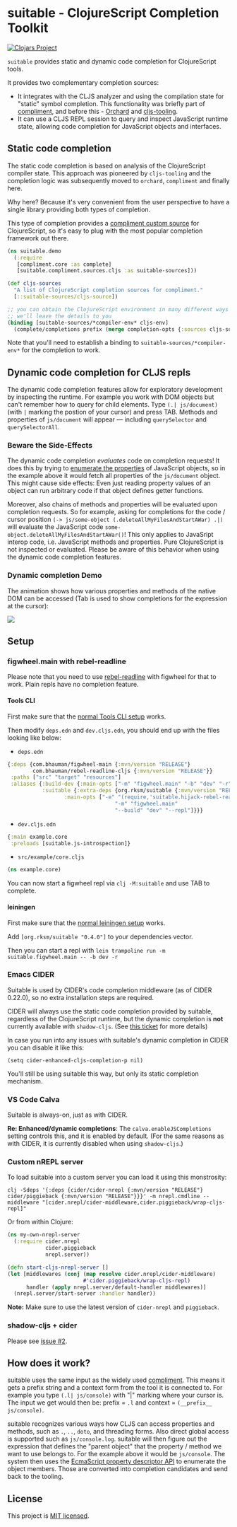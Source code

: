 # suitable - ClojureScript Completion Toolkit

[![Clojars Project](https://img.shields.io/clojars/v/org.rksm/suitable.svg)](https://clojars.org/org.rksm/suitable)

`suitable` provides static and dynamic code completion for ClojureScript tools.

It provides two complementary completion sources:

- It integrates with the CLJS analyzer and using the compilation state for "static" symbol completion. This functionality was briefly part of [compliment](https://github.com/alexander-yakushev/compliment), and before this - [Orchard](https://github.com/clojure-emacs/orchard) and [cljs-tooling](https://github.com/clojure-emacs/cljs-tooling).
- It can use a CLJS REPL session to query and inspect JavaScript runtime state, allowing code completion for JavaScript objects and interfaces.

## Static code completion

The static code completion is based on analysis of the ClojureScript compiler state. This approach was pioneered by `cljs-tooling` and the completion logic was subsequently moved to `orchard`, `compliment` and finally here.

Why here? Because it's very convenient from the user perspective to have a single library providing both types of completion.

This type of completion provides a [compliment custom source](https://github.com/alexander-yakushev/compliment/wiki/Custom-sources) for ClojureScript, so it's easy to plug with the most popular completion framework out there.

``` clojure
(ns suitable.demo
  (:require
   [compliment.core :as complete]
   [suitable.compliment.sources.cljs :as suitable-sources]))

(def cljs-sources
  "A list of ClojureScript completion sources for compliment."
  [::suitable-sources/cljs-source])

;; you can obtain the ClojureScript environment in many different ways
;; we'll leave the details to you
(binding [suitable-sources/*compiler-env* cljs-env]
  (complete/completions prefix (merge completion-opts {:sources cljs-sources})))
```

Note that you'll need to establish a binding to `suitable-sources/*compiler-env*` for the completion to work.

## Dynamic code completion for CLJS repls

The dynamic code completion features allow for exploratory development by inspecting the runtime. For example you work with DOM objects but can't remember how to query for child elements. Type `(.| js/document)` (with `|` marking the postion of your cursor) and press TAB. Methods and properties of `js/document` will appear — including `querySelector` and `querySelectorAll`.

### Beware the Side-Effects

The dynamic code completion *evaluates* code on completion requests! It does this by trying to [enumerate the properties](https://developer.mozilla.org/en-US/docs/Web/JavaScript/Reference/Global_Objects/Object/getOwnPropertyDescriptors) of JavaScript objects, so in the example above it would fetch all properties of the `js/document` object. This might cause side effects: Even just reading property values of an object can run arbitrary code if that object defines getter functions.

Moreover, also chains of methods and properties will be evaluated upon completion requests. So for example, asking for completions for the code / cursor position `(-> js/some-object (.deleteAllMyFilesAndStartAWar) .|)` will evaluate the JavaScript code `some-object.deleteAllMyFilesAndStartAWar()`! This only applies to JavaSript interop code, i.e. JavaScript methods and properties. Pure ClojureScript is not inspected or evaluated. Please be aware of this behavior when using the dynamic code completion features.

### Dynamic completion Demo

The animation shows how various properties and methods of the native DOM can be accessed (Tab is used to show completions for the expression at the cursor):

![](doc/2019_07_22_suitable-figwheel.gif)

## Setup

### figwheel.main with rebel-readline

Please note that you need to use [rebel-readline](https://github.com/bhauman/rebel-readline) with figwheel for that to work. Plain repls have no completion feature.

#### Tools CLI

First make sure that the [normal Tools CLI setup](https://figwheel.org/#setting-up-a-build-with-tools-cli) works.

Then modify `deps.edn` and `dev.cljs.edn`, you should end up with the files looking like below:

- `deps.edn`

```clojure
{:deps {com.bhauman/figwheel-main {:mvn/version "RELEASE"}
        com.bhauman/rebel-readline-cljs {:mvn/version "RELEASE"}}
 :paths ["src" "target" "resources"]
 :aliases {:build-dev {:main-opts ["-m" "figwheel.main" "-b" "dev" "-r"]}
           :suitable {:extra-deps {org.rksm/suitable {:mvn/version "RELEASE"}}
	              :main-opts ["-e" "(require,'suitable.hijack-rebel-readline-complete)"
                                  "-m" "figwheel.main"
                                  "--build" "dev" "--repl"]}}}
```

- `dev.cljs.edn`

```clojure
{:main example.core
 :preloads [suitable.js-introspection]}
```

- `src/example/core.cljs`

```clojure
(ns example.core)
```

You can now start a figwheel repl via `clj -M:suitable` and use TAB to complete.

#### leiningen

First make sure that the [normal leiningen setup](https://figwheel.org/#setting-up-a-build-with-leiningen) works.

Add `[org.rksm/suitable "0.4.0"]` to your dependencies vector.

Then you can start a repl with `lein trampoline run -m suitable.figwheel.main -- -b dev -r`

### Emacs CIDER

Suitable is used by CIDER's code completion middleware (as of CIDER 0.22.0), so no extra installation steps are required.

CIDER will always use the static code completion provided by suitable, regardless of the ClojureScript runtime, but the dynamic completion is **not** currently available with `shadow-cljs`. (See [this ticket](https://github.com/clojure-emacs/clj-suitable/issues/15) for more details)

In case you run into any issues with suitable's dynamic completion in CIDER you can disable it like this:

``` emacs-lisp
(setq cider-enhanced-cljs-completion-p nil)
```

You'll still be using suitable this way, but only its static completion mechanism.

### VS Code Calva

Suitable is always-on, just as with CIDER.

**Re: Enhanced/dynamic completions**: The `calva.enableJSCompletions` setting controls this, and it is enabled by default. (For the same reasons as with CIDER, it is currently disabled when using `shadow-cljs`.)

### Custom nREPL server

To load suitable into a custom server you can load it using this monstrosity:

```shell
clj -Sdeps '{:deps {cider/cider-nrepl {:mvn/version "RELEASE"} cider/piggieback {:mvn/version "RELEASE"}}}' -m nrepl.cmdline --middleware "[cider.nrepl/cider-middleware,cider.piggieback/wrap-cljs-repl]"
```

Or from within Clojure:

```clojure
(ns my-own-nrepl-server
  (:require cider.nrepl
            cider.piggieback
            nrepl.server))

(defn start-cljs-nrepl-server []
(let [middlewares (conj (map resolve cider.nrepl/cider-middleware)
                        #'cider.piggieback/wrap-cljs-repl)
      handler (apply nrepl.server/default-handler middlewares)]
  (nrepl.server/start-server :handler handler))
```

**Note:** Make sure to use the latest version of `cider-nrepl` and `piggieback`.

### shadow-cljs + cider

Please see [issue #2](https://github.com/rksm/clj-suitable/issues/2#issuecomment-578447046).

## How does it work?

suitable uses the same input as the widely used
[compliment](https://github.com/alexander-yakushev/compliment). This means it gets a prefix string and a context form from the tool it is connected to. For example you type `(.l| js/console)` with "|" marking where your cursor is. The input we get would then be: prefix = `.l` and context = `(__prefix__ js/console)`.

suitable recognizes various ways how CLJS can access properties and methods, such as `.`, `..`, `doto`, and threading forms. Also direct global access is supported such as `js/console.log`. suitable will then figure out the expression that defines the "parent object" that the property / method we want to use belongs to. For the example above it would be `js/console`. The system then uses the [EcmaScript property descriptor API](https://developer.mozilla.org/en-US/docs/Web/JavaScript/Reference/Global_Objects/Object/defineProperty) to enumerate the object members. Those are converted into completion candidates and send back to the tooling.

## License

This project is [MIT licensed](LICENSE).
